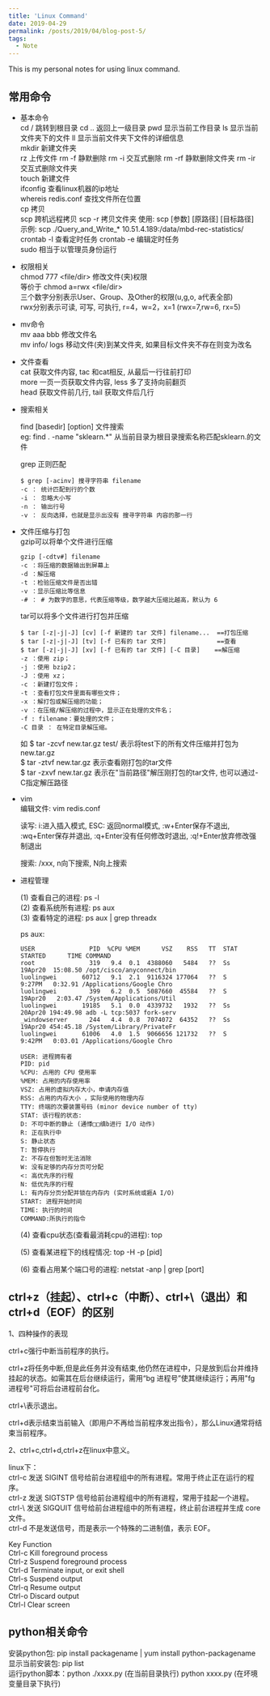 ```yaml
---
title: 'Linux Command'
date: 2019-04-29
permalink: /posts/2019/04/blog-post-5/
tags:
  - Note
---
```


This is my personal notes for using linux command.


常用命令
------
* 基本命令  
  cd / 跳转到根目录  cd .. 返回上一级目录  pwd 显示当前工作目录  ls 显示当前文件夹下的文件  ll 显示当前文件夹下文件的详细信息  
  mkdir 新建文件夹  
  rz 上传文件  rm -f 静默删除  rm -i 交互式删除  rm -rf 静默删除文件夹  rm -ir 交互式删除文件夹  
  touch 新建文件  
  ifconfig 查看linux机器的ip地址  
  whereis redis.conf 查找文件所在位置  
  cp 拷贝  
  scp 跨机远程拷贝 scp -r 拷贝文件夹 使用: scp [参数] [原路径] [目标路径]  
  示例: scp ./Query_and_Write_* 10.51.4.189:/data/mbd-rec-statistics/   
  crontab -l 查看定时任务 crontab -e 编辑定时任务   
  sudo 相当于以管理员身份运行   

* 权限相关  
  chmod 777 <file/dir> 修改文件(夹)权限    
  等价于 chmod a=rwx <file/dir>  
  三个数字分别表示User、Group、及Other的权限(u,g,o, a代表全部)  
  rwx分别表示可读, 可写, 可执行, r=4，w=2，x=1 (rwx=7,rw=6, rx=5)  

* mv命令  
  mv aaa bbb 修改文件名  
  mv info/ logs  移动文件(夹)到某文件夹, 如果目标文件夹不存在则变为改名

* 文件查看  
  cat <filename> 获取文件内容, tac <filename> 和cat相反, 从最后一行往前打印  
  more <filename> 一页一页获取文件内容, less <filename> 多了支持向前翻页  
  head <filename> 获取文件前几行, tail <filename> 获取文件后几行

* 搜索相关    

  find [basedir] [option] 文件搜索  
  eg: find . -name "sklearn.*" 从当前目录为根目录搜索名称匹配sklearn.的文件  

  grep 正则匹配
  ```shell
  $ grep [-acinv] 搜寻字符串 filename
  -c ： 统计匹配到行的个数
  -i ： 忽略大小写
  -n ： 输出行号
  -v ： 反向选择，也就是显示出没有 搜寻字符串 内容的那一行
  ```


* 文件压缩与打包  
  gzip可以将单个文件进行压缩 
  ```shell 
  gzip [-cdtv#] filename
  -c ：将压缩的数据输出到屏幕上
  -d ：解压缩
  -t ：检验压缩文件是否出错
  -v ：显示压缩比等信息
  -# ： # 为数字的意思，代表压缩等级，数字越大压缩比越高，默认为 6
  ```

  tar可以将多个文件进行打包并压缩
  ```shell  
  $ tar [-z|-j|-J] [cv] [-f 新建的 tar 文件] filename...  ==打包压缩
  $ tar [-z|-j|-J] [tv] [-f 已有的 tar 文件]              ==查看
  $ tar [-z|-j|-J] [xv] [-f 已有的 tar 文件] [-C 目录]    ==解压缩
  -z ：使用 zip；
  -j ：使用 bzip2；
  -J ：使用 xz；
  -c ：新建打包文件；
  -t ：查看打包文件里面有哪些文件；
  -x ：解打包或解压缩的功能；
  -v ：在压缩/解压缩的过程中，显示正在处理的文件名；
  -f : filename：要处理的文件；
  -C 目录 ： 在特定目录解压缩。
  ```
  如 
  $ tar -zcvf new.tar.gz test/ 表示将test下的所有文件压缩并打包为new.tar.gz  
  $ tar -ztvf new.tar.gz 表示查看刚打包的tar文件  
  $ tar -zxvf new.tar.gz 表示在"当前路径"解压刚打包的tar文件, 也可以通过-C指定解压路径  

* vim  
  编辑文件: vim redis.conf  

  读写: i:进入插入模式, ESC: 返回normal模式, :w+Enter保存不退出, :wq+Enter保存并退出, :q+Enter没有任何修改时退出, :q!+Enter放弃修改强制退出  

  搜索: /xxx, n向下搜索, N向上搜索

* 进程管理

  (1) 查看自己的进程: ps -l  
  (2) 查看系统所有进程: ps aux  
  (3) 查看特定的进程: ps aux | grep threadx  

  ps aux:  
  ```shell
  USER               PID  %CPU %MEM      VSZ    RSS   TT  STAT STARTED      TIME COMMAND
  root               319   9.4  0.1  4388060   5484   ??  Ss   19Apr20  15:08.50 /opt/cisco/anyconnect/bin
  luolingwei       60712   9.1  2.1  9116324 177064   ??  S     9:27PM   0:32.91 /Applications/Google Chro
  luolingwei         399   6.2  0.5  5087660  45584   ??  S    19Apr20   2:03.47 /System/Applications/Util
  luolingwei       19185   5.1  0.0  4339732   1932   ??  Ss   20Apr20 194:49.98 adb -L tcp:5037 fork-serv
  _windowserver      244   4.4  0.8  7074072  64352   ??  Ss   19Apr20 454:45.18 /System/Library/PrivateFr
  luolingwei       61006   4.0  1.5  9066656 121732   ??  S     9:42PM   0:03.01 /Applications/Google Chro
  ```
  ```shell
  USER: 进程拥有者 
  PID: pid 
  %CPU: 占用的 CPU 使用率 
  %MEM: 占用的内存使用率 
  VSZ: 占用的虚拟内存大小，申请内存值
  RSS: 占用的内存大小 ，实际使用的物理内存
  TTY: 终端的次要装置号码 (minor device number of tty) 
  STAT: 该行程的状态: 
  D: 不可中断的静止 (通悸□□缜b进行 I/O 动作) 
  R: 正在执行中 
  S: 静止状态 
  T: 暂停执行 
  Z: 不存在但暂时无法消除 
  W: 没有足够的内存分页可分配 
  <: 高优先序的行程 
  N: 低优先序的行程 
  L: 有内存分页分配并锁在内存内 (实时系统或捱A I/O) 
  START: 进程开始时间 
  TIME: 执行的时间 
  COMMAND:所执行的指令
  ```

  (4) 查看cpu状态(查看最消耗cpu的进程): top  

  (5) 查看某进程下的线程情况: top -H -p [pid]  

  (6) 查看占用某个端口号的进程: netstat -anp \| grep [port]  


ctrl+z（挂起）、ctrl+c（中断）、ctrl+\（退出）和ctrl+d（EOF）的区别
-----------------------------------------------------------

1、四种操作的表现

ctrl+c强行中断当前程序的执行。  

ctrl+z将任务中断,但是此任务并没有结束,他仍然在进程中，只是放到后台并维持挂起的状态。如需其在后台继续运行，需用“bg 进程号”使其继续运行；再用"fg 进程号"可将后台进程前台化。  

ctrl+\表示退出。  

ctrl+d表示结束当前输入（即用户不再给当前程序发出指令），那么Linux通常将结束当前程序。  

2、ctrl+c,ctrl+d,ctrl+z在linux中意义。

linux下：  
ctrl-c 发送 SIGINT 信号给前台进程组中的所有进程。常用于终止正在运行的程序。  
ctrl-z 发送 SIGTSTP 信号给前台进程组中的所有进程，常用于挂起一个进程。  
ctrl-\ 发送 SIGQUIT 信号给前台进程组中的所有进程，终止前台进程并生成 core 文件。  
ctrl-d 不是发送信号，而是表示一个特殊的二进制值，表示 EOF。  

Key Function  
Ctrl-c Kill foreground process  
Ctrl-z Suspend foreground process  
Ctrl-d Terminate input, or exit shell  
Ctrl-s Suspend output  
Ctrl-q Resume output  
Ctrl-o Discard output  
Ctrl-l Clear screen  


python相关命令
------
安装python包: pip install packagename \| yum install python-packagename  
显示当前安装包: pip list  
运行python脚本：python ./xxxx.py (在当前目录执行)  python xxxx.py (在坏境变量目录下执行)  
